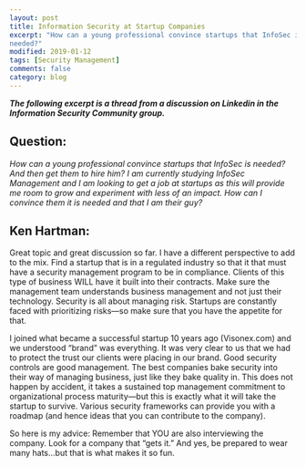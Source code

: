 ```yaml
---
layout: post
title: Information Security at Startup Companies
excerpt: "How can a young professional convince startups that InfoSec is
needed?"
modified: 2019-01-12
tags: [Security Management]
comments: false
category: blog
---
```


<strong><em>The following excerpt is a thread from a discussion on Linkedin in
the Information Security Community group.</em></strong>

## Question:

<em>How can a young professional convince startups that InfoSec is needed? And
then get them to hire him?  </em><em>I am currently studying InfoSec Management
and I am looking to get a job at startups as this will provide me room to grow
and experiment with less of an impact. How can I convince them it is needed and
that I am their guy?</em>

## Ken Hartman:

Great topic and great discussion so far. I have a different perspective to add
to the mix. Find a startup that is in a regulated industry so that it that must
have a security management program to be in compliance. Clients of this type of
business WILL have it built into their contracts. Make sure the management team
understands business management and not just their technology.  Security is all
about managing risk. Startups are constantly faced with prioritizing risks—so
make sure that you have the appetite for that.

I joined what became a successful startup 10 years ago (Visonex.com) and we
understood “brand” was everything. It was very clear to us that we had to
protect the trust our clients were placing in our brand. Good security controls
are good management.  The best companies bake security into their way of
managing business, just like they bake quality in. This does not happen by
accident, it takes a sustained top management commitment to organizational
process maturity—but this is exactly what it will take the startup to
survive. Various security frameworks can provide you with a roadmap (and hence
ideas that you can contribute to the company).

So here is my advice: Remember that YOU are also interviewing the company. Look
for a company that “gets it.” And yes, be prepared to wear many hats…but
that is what makes it so fun.
